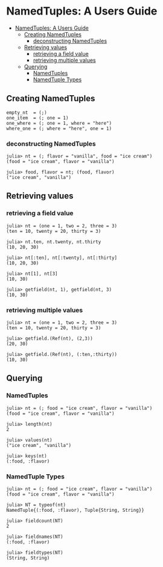# NamedTuples: A Users Guide

- [NamedTuples: A Users Guide](#namedtuples-a-users-guide)
  - [Creating NamedTuples](#creating-namedtuples)
    - [deconstructing NamedTuples](#deconstructing-namedtuples)
  - [Retrieving values](#retrieving-values)
    - [retrieving a field value](#retrieving-a-field-value)
    - [retrieving multiple values](#retrieving-multiple-values)
  - [Querying](#querying)
    - [NamedTuples](#namedtuples)
    - [NamedTuple Types](#namedtuple-types)

## Creating NamedTuples
```
empty_nt  = (;)
one_item  = (; one = 1)
one_where = (; one = 1, where = "here")
where_one = (; where = "here", one = 1)
```
### deconstructing NamedTuples
```
julia> nt = (; flavor = "vanilla", food = "ice cream")
(food = "ice cream", flavor = "vanilla")

julia> food, flavor = nt; (food, flavor)
("ice cream", "vanilla")
```

## Retrieving values
### retrieving a field value
```
julia> nt = (one = 1, two = 2, three = 3)
(ten = 10, twenty = 20, thirty = 3)

julia> nt.ten, nt.twenty, nt.thirty
(10, 20, 30)

julia> nt[:ten], nt[:twenty], nt[:thirty]
(10, 20, 30)

julia> nt[1], nt[3]
(10, 30)

julia> getfield(nt, 1), getfield(nt, 3)
(10, 30)
```

### retrieving multiple values
```
julia> nt = (one = 1, two = 2, three = 3)
(ten = 10, twenty = 20, thirty = 3)

julia> getfield.(Ref(nt), (2,3))
(20, 30)

julia> getfield.(Ref(nt), (:ten,:thirty))
(10, 30)
```

## Querying

### NamedTuples
```
julia> nt = (; food = "ice cream", flavor = "vanilla")
(food = "ice cream", flavor = "vanilla")

julia> length(nt)
2

julia> values(nt)
("ice cream", "vanilla")

julia> keys(nt)
(:food, :flavor)
```
### NamedTuple Types
```
julia> nt = (; food = "ice cream", flavor = "vanilla")
(food = "ice cream", flavor = "vanilla")

julia> NT = typeof(nt)
NamedTuple{(:food, :flavor), Tuple{String, String}}

julia> fieldcount(NT)
2

julia> fieldnames(NT)
(:food, :flavor)

julia> fieldtypes(NT)
(String, String)
```
